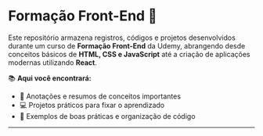 # Formação Front-End 🚀

Este repositório armazena registros, códigos e projetos desenvolvidos durante um curso de **Formação Front-End** da Udemy, abrangendo desde conceitos básicos de **HTML, CSS e JavaScript** até a criação de aplicações modernas utilizando **React**.

📚 **Aqui você encontrará:**
- 📝 Anotações e resumos de conceitos importantes
- 💻 Projetos práticos para fixar o aprendizado
- 🌟 Exemplos de boas práticas e organização de código


---
